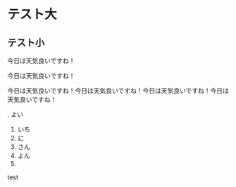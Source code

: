 # テスト大
## テスト小
今日は天気良いですね！

今日は天気良いですね！

今日は天気良いですね！今日は天気良いですね！今日は天気良いですね！今日は天気良いですね！

. よい
1. いち
2. に
3. さん
4. よん
9. 


test
